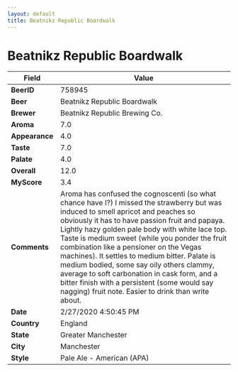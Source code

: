 ```yaml
---
layout: default
title: Beatnikz Republic Boardwalk
---
```


# Beatnikz Republic Boardwalk

| Field         | Value     |
|---------------|-----------|
| **BeerID** | 758945 |
| **Beer** | Beatnikz Republic Boardwalk |
| **Brewer** | Beatnikz Republic Brewing Co. |
| **Aroma** | 7.0 |
| **Appearance** | 4.0 |
| **Taste** | 7.0 |
| **Palate** | 4.0 |
| **Overall** | 12.0 |
| **MyScore** | 3.4 |
| **Comments** | Aroma has confused the cognoscenti (so what chance have I?) I missed the strawberry but was induced to smell apricot and peaches so obviously it has to have passion fruit and papaya. Lightly hazy golden pale body with white lace top. Taste is medium sweet (while you ponder the fruit combination like a pensioner on the Vegas machines). It settles to medium bitter. Palate is medium bodied, some say oily others clammy, average to soft carbonation in cask form, and a bitter finish with a persistent (some would say nagging) fruit note. Easier to drink than write about. |
| **Date** | 2/27/2020 4:50:45 PM |
| **Country** | England |
| **State** | Greater Manchester |
| **City** | Manchester |
| **Style** | Pale Ale - American (APA) |
